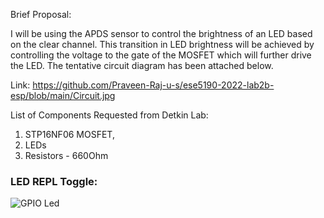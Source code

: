 Brief Proposal:

I will be using the APDS sensor to control the brightness of an LED based on the clear channel. This transition in LED brightness will be achieved by controlling the voltage to the gate of the MOSFET which will further drive the LED. The tentative circuit diagram has been attached below.

Link: https://github.com/Praveen-Raj-u-s/ese5190-2022-lab2b-esp/blob/main/Circuit.jpg




List of Components Requested from Detkin Lab:

1. STP16NF06 MOSFET,
2. LEDs 
3. Resistors - 660Ohm



### LED REPL Toggle:

![GPIO Led](https://user-images.githubusercontent.com/114270637/208320006-91e6d911-364b-442c-8a1c-2378b9deaed1.gif)
